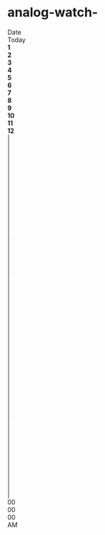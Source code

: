 # analog-watch- 
<!DOCTYPE html>
<html lang="en">

<head>
  <meta charset="UTF-8">
  <meta name="viewport" content="width=device-width, initial-scale=1.0">
  <meta http-equiv="X-UA-Compatible" content="ie=edge">
  <title>CloCk</title>
  <link rel="stylesheet" href="style.css">
</head>

<body>

  <div class="container">
    <div class="date">Date</div>
    <div class="day">Today</div>
    <div class="clock">
      <div class="hand hour"></div>
      <div class="hand min"></div>
      <div class="hand sec"></div>
      <div style="--i:1" class="letter"><b>1</b></div>
      <div style="--i:2" class="letter"><b>2</b></div>
      <div style="--i:3" class="letter"><b>3</b></div>
      <div style="--i:4" class="letter"><b>4</b></div>
      <div style="--i:5" class="letter"><b>5</b></div>
      <div style="--i:6" class="letter"><b>6</b></div>
      <div style="--i:7" class="letter"><b>7</b></div>
      <div style="--i:8" class="letter"><b>8</b></div>
      <div style="--i:9" class="letter"><b>9</b></div>
      <div style="--i:10" class="letter"><b>10</b></div>
      <div style="--i:11" class="letter"><b>11</b></div>
      <div style="--i:12" class="letter"><b>12</b></div>
      <div style="--i:1" class="number">|</div>
      <div style="--i:2" class="number">|</div>
      <div style="--i:3" class="number">|</div>
      <div style="--i:4" class="number">|</div>
      <div style="--i:5" class="number"><b></b></div>
      <div style="--i:6" class="number">|</div>
      <div style="--i:7" class="number">|</div>
      <div style="--i:8" class="number">|</div>
      <div style="--i:9" class="number">|</div>
      <div style="--i:10" class="number"><b></b></div>
      <div style="--i:11" class="number">|</div>
      <div style="--i:12" class="number">|</div>
      <div style="--i:13" class="number">|</div>
      <div style="--i:14" class="number">|</div>
      <div style="--i:15" class="number"><b class="a12"></b></div>
      <div style="--i:16" class="number">|</div>
      <div style="--i:17" class="number">|</div>
      <div style="--i:18" class="number">|</div>
      <div style="--i:19" class="number">|</div>
      <div style="--i:20" class="number"><b></b></div>
      <div style="--i:21" class="number">|</div>
      <div style="--i:22" class="number">|</div>
      <div style="--i:23" class="number">|</div>
      <div style="--i:24" class="number">|</div>
      <div style="--i:25" class="number"><b></b></div>
      <div style="--i:26" class="number">|</div>
      <div style="--i:27" class="number">|</div>
      <div style="--i:28" class="number">|</div>
      <div style="--i:29" class="number">|</div>
      <div style="--i:30" class="number"><b class="a12"></b></div>
      <div style="--i:31" class="number">|</div>
      <div style="--i:32" class="number">|</div>
      <div style="--i:33" class="number">|</div>
      <div style="--i:34" class="number">|</div>
      <div style="--i:35" class="number"><b></b></div>
      <div style="--i:36" class="number">|</div>
      <div style="--i:37" class="number">|</div>
      <div style="--i:38" class="number">|</div>
      <div style="--i:39" class="number">|</div>
      <div style="--i:40" class="number"><b></b></div>
      <div style="--i:41" class="number">|</div>
      <div style="--i:42" class="number">|</div>
      <div style="--i:43" class="number">|</div>
      <div style="--i:44" class="number">|</div>
      <div style="--i:45" class="number"><b class="a12"></b></div>
      <div style="--i:46" class="number">|</div>
      <div style="--i:47" class="number">|</div>
      <div style="--i:48" class="number">|</div>
      <div style="--i:49" class="number">|</div>
      <div style="--i:50" class="number"><b></b></div>
      <div style="--i:51" class="number">|</div>
      <div style="--i:52" class="number">|</div>
      <div style="--i:53" class="number">|</div>
      <div style="--i:54" class="number">|</div>
      <div style="--i:55" class="number"><b></b></div>
      <div style="--i:56" class="number">|</div>
      <div style="--i:57" class="number">|</div>
      <div style="--i:58" class="number">|</div>
      <div style="--i:59" class="number">|</div>
      <div style="--i:60" class="number"><b class="a12"></b></div>
    </div>
    <div class="digital">
      <div class="time hours">00</div>
      <div class="time minutes">00</div>
      <div class="time seconds">00</div>
      <div class="time ampm">AM</div>
    </div>
  </div>

  <script src="script.js"></script>
</body>

</html>
